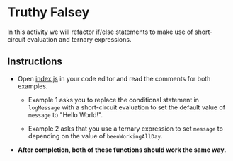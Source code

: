 # Truthy Falsey

In this activity we will refactor if/else statements to make use of short-circuit evaluation and ternary expressions.

## Instructions

* Open [index.js](index.js) in your code editor and read the comments for both examples.

  * Example 1 asks you to replace the conditional statement in `logMessage` with a short-circuit evaluation to set the default value of `message` to "Hello World!".

  * Example 2 asks that you use a ternary expression to set `message` to depending on the value of `beenWorkingAllDay`.

* **After completion, both of these functions should work the same way.**
